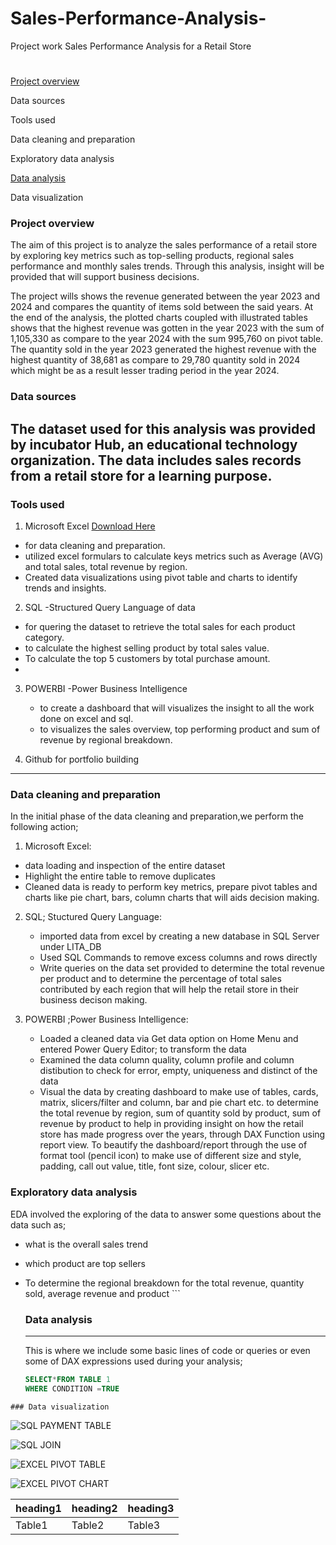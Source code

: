 # Sales-Performance-Analysis-
Project work
Sales Performance Analysis for a Retail Store
#

[Project overview](#project-overview)

Data sources

Tools used

Data cleaning and preparation

Exploratory data analysis

[Data analysis](#data-analysis)

Data visualization

### Project overview
The aim of this project is to analyze the sales performance of a retail store by exploring key metrics such as top-selling products,
regional sales performance and monthly sales trends. Through this analysis, insight will be provided that will support business decisions.

The project wills shows the revenue generated between the year 2023 and 2024 and compares the quantity of items sold between the said years. At the end of the analysis, the plotted charts coupled with illustrated tables shows that  the highest revenue was gotten in the year 2023 with the sum of 1,105,330 as compare to the year 2024 with the sum 995,760 on pivot table. The quantity sold in the year 2023 generated the highest revenue with the highest quantity of 38,681 as compare to 29,780 quantity sold in 2024 which might be as a result lesser trading period in the year 2024.  


### Data sources
The dataset used for this analysis was provided by incubator Hub, an educational technology organization. The data includes sales records from a retail store for a learning purpose.
---
### Tools used
1. Microsoft Excel [Download Here](https://microsoft.com)
-  for data cleaning and preparation.
- utilized excel formulars to calculate keys metrics such as Average (AVG) and total sales, total revenue by region.
-   Created data visualizations using pivot table and charts to identify trends and insights.
  
 2. SQL -Structured Query Language of data
   - for quering the dataset to retrieve the total sales for each product category.
   - to calculate the highest selling product by total sales value.
   - To calculate the top 5 customers by total purchase amount.
   - 
  3. POWERBI -Power Business Intelligence
     - to create a dashboard that will visualizes the insight to all the work done on excel and sql.
     - to visualizes the sales overview, top performing product and sum of revenue by regional breakdown.
       
4.   Github for portfolio building
---
### Data cleaning and preparation
In the initial phase of the data cleaning and preparation,we perform the following action;
1.  Microsoft Excel:
- data loading and inspection of the entire dataset
- Highlight the entire table to remove duplicates
- Cleaned data is ready to perform key metrics, prepare pivot tables and charts like pie chart, bars, column charts that will aids decision making.
  
2.  SQL; Stuctured Query Language:
     - imported data from excel by creating a new database in SQL Server under LITA_DB
     - Used SQL Commands to remove excess columns and rows directly
     - Write queries on the data set provided to determine the total revenue per product and to determine the percentage of total sales contributed by
       each region that will help the retail store in their business decison making.
       
3.  POWERBI ;Power Business Intelligence:
    - Loaded a cleaned data via Get data option on Home Menu and entered Power Query Editor; to transform the data
    - Examined the data column quality, column profile and column distibution to check for error, empty, uniqueness and distinct of the data
    - Visual the data by creating dashboard to make use of tables, cards, matrix, slicers/filter and column, bar and pie chart etc. to determine the total revenue by region,
      sum of quantity sold by product, sum of revenue by product to help in providing insight on how the retail store has made progress over the years, through DAX Function using report view.
      To beautify the dashboard/report through the use of format tool (pencil icon) to make use of different size and style, padding, call out value, title, font size, colour, slicer etc. 
      
   ### Exploratory data analysis
   EDA involved the exploring of the data to answer some questions about the data such as;
   - what is the overall sales trend
   - which product are top sellers
   - To determine the regional breakdown for the total revenue, quantity sold, average revenue and product
    ```
     ### Data analysis
     ---
     This is where we include some basic lines of code or queries or even some of DAX expressions used during your analysis;

     ```SQL
     SELECT*FROM TABLE 1
     WHERE CONDITION =TRUE
     ```
    ### Data visualization




![SQL PAYMENT TABLE](https://github.com/user-attachments/assets/82155a7e-f891-4f64-bc4c-a6ebf9ee0bce)

![SQL JOIN](https://github.com/user-attachments/assets/64f4322c-01bc-4bc1-a86b-048a6e92e4bb)

![EXCEL PIVOT TABLE](https://github.com/user-attachments/assets/7da8c13d-8b21-42c3-aee7-f86c8765658d)

![EXCEL PIVOT CHART](https://github.com/user-attachments/assets/7f504561-4514-4ece-bb74-8056fb843c69)





   
   |heading1|heading2|heading3|
   |-------|---------|--------|
   |Table1|Table2|Table3|
